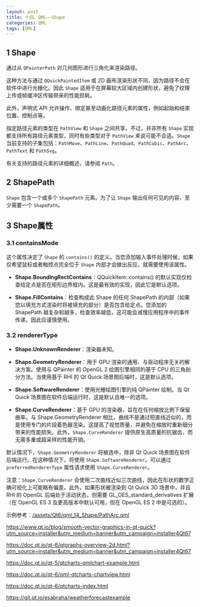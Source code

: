 ```yaml
---
layout: post
title: 十四、QML——Shape
categories: QML
tags: [QML]
---
```


## 1 Shape

通过从 `QPainterPath` 对几何图形进行三角化来渲染路径。

这种方法与通过 `QQuickPaintedItem` 或 2D 画布渲染形状不同，因为路径不会在软件中进行光栅化。因此 `Shape` 适用于在屏幕较大区域内创建形状，避免了纹理上传或帧缓冲区传输带来的性能损耗。

此外，声明式 API 允许操作、绑定甚至动画化路径元素的属性，例如起始和结束位置、控制点等。

指定路径元素的类型在 `PathView` 和 `Shape` 之间共享。不过，并非所有 `Shape` 实现都支持所有路径元素类型，同时有些类型对于 `PathView` 来说可能不合适。`Shape` 当前支持的子集包括：`PathMove`、`PathLine`、`PathQuad`、`PathCubic`、`PathArc`、`PathText` 和 `PathSvg`。

有关支持的路径元素的详细概述，请参阅 `Path`。

## 2 ShapePath

`Shape` 包含一个或多个 `ShapePath` 元素。为了让 `Shape` 输出任何可见的内容，至少需要一个 `ShapePath`。

## 3 Shape属性

### 3.1 containsMode

这个属性决定了 `Shape` 的 `contains()` 的定义。当您添加输入事件处理时候，如果仅希望鼠标或者触控点完全位于 `Shape` 内部才会做出反应，就需要使用该属性。

- **Shape.BoundingRectContains**：QQuickItem::contains() 的默认实现仅检查给定点是否在矩形边界框内。这是最有效的实现，因此它是默认选项。

- **Shape.FillContains**：检查构成此 Shape 的任何 ShapePath 的内部（如果您以填充方式渲染时将被填充的部分）是否包含给定点。您添加的 ShapePath 越复杂和越多，检查效率越低，这可能会减慢应用程序中的事件传递，因此应谨慎使用。

### 3.2 rendererType

- **Shape.UnknownRenderer**：渲染器未知。

- **Shape.GeometryRenderer**：用于 GPU 渲染的通用、与驱动程序无关的解决方案。使用与 QPainter 的 OpenGL 2 绘图引擎相同的基于 CPU 的三角剖分方法。当使用基于 RHI 的 Qt Quick 场景图后端时，这是默认选项。

- **Shape.SoftwareRenderer**：使用光栅绘图引擎的纯 QPainter 绘制。当 Qt Quick 场景图在软件后端运行时，这是默认且唯一的选项。

- **Shape.CurveRenderer**：基于 GPU 的渲染器，旨在在任何缩放比例下保留曲率。与 Shape.GeometryRenderer 相比，曲线不是通过短直线近似的，而是使用专门的片段着色器渲染。这提高了视觉质量，并避免在缩放时重新细分带来的性能损失。此外，`Shape.CurveRenderer` 提供原生高质量的抗锯齿，而无需多重或超采样的性能开销。


默认情况下，`Shape.GeometryRenderer` 将被选中，除非 Qt Quick 场景图在软件后端运行。在这种情况下，将使用 `Shape.SoftwareRenderer`。可以通过 `preferredRendererType` 属性请求使用 `Shape.CurveRenderer`。

注意：`Shape.CurveRenderer` 会使用二次曲线近似三次曲线，因此在形状的数学正确可视化上可能略有偏差。此外，如果形状被渲染到 Qt Quick 3D 场景中，并且 RHI 的 OpenGL 后端处于活动状态，则需要 GL_OES_standard_derivatives 扩展（在 OpenGL ES 3 及更高版本中默认可用，但在 OpenGL ES 2 中是可选的）。

示例参考：[/assets/Qt6/qml_14_Shape/PathArc.qml](/assets/Qt6/qml_14_Shape/PathArc.qml)


https://www.qt.io/blog/smooth-vector-graphics-in-qt-quick?utm_source=installer&utm_medium=banner&utm_campaign=installer4Qt67

https://doc.qt.io/qt-6/qtgraphs-overview-2d.html?utm_source=installer&utm_medium=banner&utm_campaign=installer4Qt67

https://doc.qt.io/qt-5/qtcharts-qmlchart-example.html

https://doc.qt.io/qt-6/qml-qtcharts-chartview.html

https://doc.qt.io/qt-6/qtcharts-index.html

https://git.qt.io/esabraha/weatherforecastexample